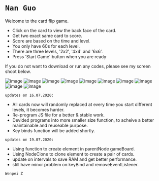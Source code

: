 # `Nan Guo`
Welcome to the card flip game.
  - Click on the card to view the back face of the card.
  - Get two exact same card to score.
  - Score are based on the time and level.
  - You only have 60s for each level.
  - There are three levels, '2x2', '4x4' and '6x6'.
  - Press 'Start Game' button when you are ready

If you do not want to download or run any codes, please see my screen shoot below.


![image](https://github.com/JavaScriptN0ob/memm-card-flip-game/blob/master/resource/github-intro-images/card-game01.png)
![image](https://github.com/JavaScriptN0ob/memm-card-flip-game/blob/master/resource/github-intro-images/card-game02.png)
![image](https://github.com/JavaScriptN0ob/memm-card-flip-game/blob/master/resource/github-intro-images/card-game03.png)
![image](https://github.com/JavaScriptN0ob/memm-card-flip-game/blob/master/resource/github-intro-images/card-game04.png)
![image](https://github.com/JavaScriptN0ob/memm-card-flip-game/blob/master/resource/github-intro-images/card-game05.png)
![image](https://github.com/JavaScriptN0ob/memm-card-flip-game/blob/master/resource/github-intro-images/card-game06.png)
![image](https://github.com/JavaScriptN0ob/memm-card-flip-game/blob/master/resource/github-intro-images/card-game07.png)
![image](https://github.com/JavaScriptN0ob/memm-card-flip-game/blob/master/resource/github-intro-images/card-game08.png)
![image](https://github.com/JavaScriptN0ob/memm-card-flip-game/blob/master/resource/github-intro-images/card-game09.png)
![image](https://github.com/JavaScriptN0ob/memm-card-flip-game/blob/master/resource/github-intro-images/card-game10.png)

`updates on 16.07.2020:`
  - All cards now will randomly replaced at every time you start different levels, it becomes harder.
  - Re-program JS file for a better & stable work.
  - Devided programs into more smaller size function, to acheive a better maintainable and reuseable purpose.
  - Key binds function will be added shortly.

`updates on 19.07.2020:`
  - Using function to create element in parentNode gameBoard.
  - Using NodeClone to clone element to create a pair of cards.
  - update on intervals to save RAM and get better performance.
  - still have minor problem on keyBind and removeEventListener.
  
  `Wenpei Z`
